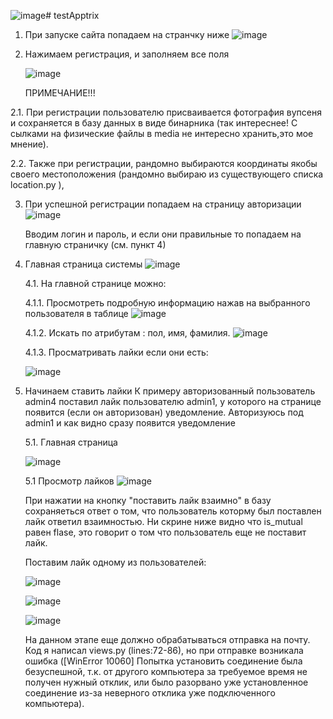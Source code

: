 ![image](https://github.com/Artem-bobunov/testApptrix/assets/38436717/5ba988f0-78cb-4019-a8cc-00a6fd65a7bd)# testApptrix
1. При запуске сайта попадаем на странчку ниже
  ![image](https://github.com/Artem-bobunov/testApptrix/assets/38436717/dfd39377-1f66-4cfe-bf4e-729f9731066a)


2. Нажимаем регистрация, и заполняем все поля


    ![image](https://github.com/Artem-bobunov/testApptrix/assets/38436717/37e22bf6-006b-40d5-9647-d0b8c0eecdad)


   ПРИМЕЧАНИЕ!!!

   
  2.1. При регистрации пользователю присваивается фотография вупсеня и сохраняется в базу данных в виде бинарника (так интереснее! С сылками на физические файлы в media не интересно хранить,это мое мнение).


   2.2. Также при регистрации, рандомно выбираются координаты якобы своего местоположения (рандомно выбираю из существующего списка location.py ), 


3. При успешной регистрации попадаем на страницу авторизации
   ![image](https://github.com/Artem-bobunov/testApptrix/assets/38436717/3e07cdf8-de73-484b-8b33-964ab23aa6b5)


   Вводим логин и пароль, и если они правильные то попадаем на главную страничку (см. пункт 4)

4. Главная страница системы
   ![image](https://github.com/Artem-bobunov/testApptrix/assets/38436717/1b42498d-adf2-49a1-a0b5-13c1adfb24fb)

   
   4.1. На главной странице можно:
   
   4.1.1. Просмотреть подробную информацию нажав на выбранного пользователя в таблице
   ![image](https://github.com/Artem-bobunov/testApptrix/assets/38436717/72abf811-6751-4c05-945a-66b94f880e6a)

   
   4.1.2. Искать по атрибутам : пол, имя, фамилия.
   ![image](https://github.com/Artem-bobunov/testApptrix/assets/38436717/f77e0b4e-dfb0-495c-b82e-81ed62c0f557)

   4.1.3. Просматривать лайки если они есть:
   
   ![image](https://github.com/Artem-bobunov/testApptrix/assets/38436717/0549e912-dd03-4892-8f43-70840e7f77fe)

   
5. Начинаем ставить лайки
   К примеру авторизованный пользователь admin4 поставил лайк пользователю admin1, у которого на странице появится (если он авторизован) уведомление. Авторизуюсь под admin1 и как видно сразу появится уведомление

   5.1. Главная страница
   
   ![image](https://github.com/Artem-bobunov/testApptrix/assets/38436717/141ea869-92c0-4b96-b5fd-9b77837d4ef1)

   5.1 Просмотр лайков
   ![image](https://github.com/Artem-bobunov/testApptrix/assets/38436717/1ef373dc-8b0f-4630-ad21-7d3c126afe16)

    При нажатии на кнопку "поставить лайк взаимно" в базу сохраняеться ответ о том, что пользователь которму был поставлен лайк ответил взаимностью.
   Ни скрине ниже видно что is_mutual равен flase, это говорит о том что пользователь еще не поставит лайк.

   Поставим лайк одному из пользователей:

   ![image](https://github.com/Artem-bobunov/testApptrix/assets/38436717/41d39d5d-e0bd-4b40-b6cf-db41dbe8e69f)

   ![image](https://github.com/Artem-bobunov/testApptrix/assets/38436717/75aee50d-174e-4fab-a001-1608a19bbea1)

   ![image](https://github.com/Artem-bobunov/testApptrix/assets/38436717/084a72a2-3644-468d-b4ce-f2d2e2431ac0)

   На данном этапе еще должно обрабатываться отправка на почту. Код я написал views.py (lines:72-86),  но при отправке возникала ошибка ([WinError 10060] Попытка установить соединение была безуспешной, т.к. от другого компьютера за требуемое время не получен нужный отклик, или было разорвано уже установленное соединение из-за неверного отклика уже подключенного компьютера). 



   
   


   

   
   

   

   



   
